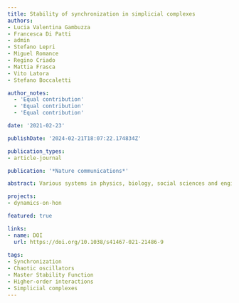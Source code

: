 ```yaml
---
title: Stability of synchronization in simplicial complexes
authors:
- Lucia Valentina Gambuzza
- Francesca Di Patti
- admin
- Stefano Lepri
- Miguel Romance
- Regino Criado
- Mattia Frasca
- Vito Latora
- Stefano Boccaletti

author_notes:
  - 'Equal contribution'
  - 'Equal contribution'
  - 'Equal contribution'

date: '2021-02-23'

publishDate: '2024-02-21T18:07:22.174834Z'

publication_types:
- article-journal

publication: '*Nature communications*'

abstract: Various systems in physics, biology, social sciences and engineering have been successfully modeled as networks of coupled dynamical systems, where the links describe pairwise interactions. This is, however, too strong a limitation, as recent studies have revealed that higher-order many-body interactions are present in social groups, ecosystems and in the human brain, and they actually affect the emergent dynamics of all these systems. Here, we introduce a general framework to study coupled dynamical systems accounting for the precise microscopic structure of their interactions at any possible order. We show that complete synchronization exists as an invariant solution, and give the necessary condition for it to be observed as a stable state. Moreover, in some relevant instances, such a necessary condition takes the form of a Master Stability Function. This generalizes the existing results valid for pairwise interactions to the case of complex systems with the most general possible architecture.

projects: 
- dynamics-on-hon

featured: true

links:
- name: DOI
  url: https://doi.org/10.1038/s41467-021-21486-9
  
tags:
- Synchronization
- Chaotic oscillators
- Master Stability Function
- Higher-order interactions
- Simplicial complexes
---
```

